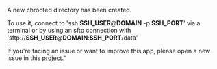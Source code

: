 A new chrooted directory has been created.

To use it, connect to 'ssh __SSH_USER__@__DOMAIN__ -p __SSH_PORT__' via a terminal or by using an sftp connection with 'sftp://__SSH_USER__@__DOMAIN__:__SSH_PORT__/data'

If you're facing an issue or want to improve this app, please open a new issue in this [project](https://github.com/YunoHost-Apps/ssh_chroot_dir_ynh)."
